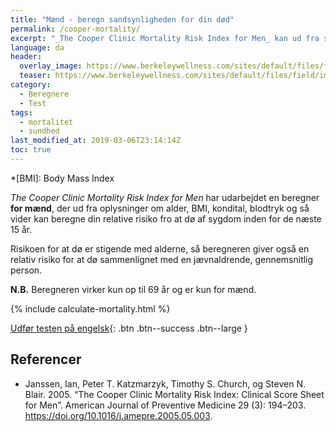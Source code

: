 ```yaml
---
title: "Mænd - beregn sandsynligheden for din død"
permalink: /cooper-mortality/
excerpt: "_The Cooper Clinic Mortality Risk Index for Men_ kan ud fra simple parametre beregne din relative risiko for at dø inden for 15 år."
language: da
header:
  overlay_image: https://www.berkeleywellness.com/sites/default/files/field/image/waist-measurement-MF_998_380.webp
  teaser: https://www.berkeleywellness.com/sites/default/files/field/image/waist-measurement-MF_998_380.webp
category:
  - Beregnere
  - Test
tags:
  - mortalitet
  - sundhed
last_modified_at: 2019-03-06T23:14:14Z
toc: true
---
```


*[BMI]: Body Mass Index

_The Cooper Clinic Mortality Risk Index for Men_ har udarbejdet en beregner **for mænd**, der ud fra oplysninger om alder, BMI, kondital, blodtryk og så vider kan beregne din relative risiko fro at dø af sygdom inden for de næste 15 år.

Risikoen for at dø er stigende med alderne, så beregneren giver også en relativ risiko for at dø sammenlignet med en jævnaldrende, gennemsnitlig person.

**N.B.** Beregneren virker kun op til 69 år og er kun for mænd.

{% include calculate-mortality.html %}

[Udfør testen på engelsk](http://www.health-calc.com/health/9-mortality-risk){: .btn .btn--success .btn--large }

## Referencer

- Janssen, Ian, Peter T. Katzmarzyk, Timothy S. Church, og Steven N. Blair. 2005. “The Cooper Clinic Mortality Risk Index: Clinical Score Sheet for Men”. American Journal of Preventive Medicine 29 (3): 194–203. <https://doi.org/10.1016/j.amepre.2005.05.003>.
